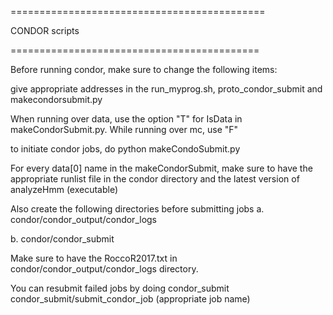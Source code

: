 ============================================

CONDOR scripts

===========================================

Before running condor, make sure to change the following items:

give appropriate addresses in the run_myprog.sh, proto_condor_submit and makecondorsubmit.py

When running over data, use the option "T" for IsData in makeCondorSubmit.py. While running over mc, use "F"

to initiate condor jobs, do python makeCondoSubmit.py

For every data[0] name in the makeCondorSubmit, make sure to have the appropriate runlist file in the condor directory and the latest version of analyzeHmm (executable)

Also create the following directories before submitting jobs
a. condor/condor_output/condor_logs

b. condor/condor_submit

Make sure to have the RoccoR2017.txt in condor/condor_output/condor_logs directory.

You can resubmit failed jobs by doing condor_submit condor_submit/submit_condor_job (appropriate job name)
